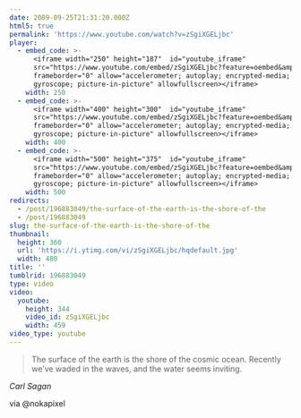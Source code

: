 ```yaml
---
date: 2009-09-25T21:31:20.000Z
html5: true
permalink: 'https://www.youtube.com/watch?v=zSgiXGELjbc'
player:
  - embed_code: >-
      <iframe width="250" height="187"  id="youtube_iframe"
      src="https://www.youtube.com/embed/zSgiXGELjbc?feature=oembed&amp;enablejsapi=1&amp;origin=https://safe.txmblr.com&amp;wmode=opaque"
      frameborder="0" allow="accelerometer; autoplay; encrypted-media;
      gyroscope; picture-in-picture" allowfullscreen></iframe>
    width: 250
  - embed_code: >-
      <iframe width="400" height="300"  id="youtube_iframe"
      src="https://www.youtube.com/embed/zSgiXGELjbc?feature=oembed&amp;enablejsapi=1&amp;origin=https://safe.txmblr.com&amp;wmode=opaque"
      frameborder="0" allow="accelerometer; autoplay; encrypted-media;
      gyroscope; picture-in-picture" allowfullscreen></iframe>
    width: 400
  - embed_code: >-
      <iframe width="500" height="375"  id="youtube_iframe"
      src="https://www.youtube.com/embed/zSgiXGELjbc?feature=oembed&amp;enablejsapi=1&amp;origin=https://safe.txmblr.com&amp;wmode=opaque"
      frameborder="0" allow="accelerometer; autoplay; encrypted-media;
      gyroscope; picture-in-picture" allowfullscreen></iframe>
    width: 500
redirects:
  - /post/196883049/the-surface-of-the-earth-is-the-shore-of-the
  - /post/196883049
slug: the-surface-of-the-earth-is-the-shore-of-the
thumbnail:
  height: 360
  url: 'https://i.ytimg.com/vi/zSgiXGELjbc/hqdefault.jpg'
  width: 480
title: ''
tumblrid: 196883049
type: video
video:
  youtube:
    height: 344
    video_id: zSgiXGELjbc
    width: 459
video_type: youtube
---
```

<blockquote><p>The surface of the earth is the shore of the cosmic ocean.  Recently we&rsquo;ve waded in the waves, and the water seems inviting.</p></blockquote>

<p class="source"><cite>Carl Sagan</cite></p>

<p>via @nokapixel</p>
